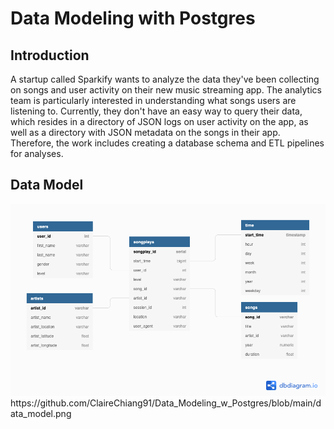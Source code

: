 # Data Modeling with Postgres
## Introduction
A startup called Sparkify wants to analyze the data they've been collecting on songs and user activity on their new music streaming app. The analytics team is particularly interested in understanding what songs users are listening to. Currently, they don't have an easy way to query their data, which resides in a directory of JSON logs on user activity on the app, as well as a directory with JSON metadata on the songs in their app.
Therefore, the work includes creating a database schema and ETL pipelines for analyses. 

## Data Model
<img src="https://github.com/ClaireChiang91/Data_Modeling_w_Postgres/blob/main/data_model.png" width="1000">
https://github.com/ClaireChiang91/Data_Modeling_w_Postgres/blob/main/data_model.png
